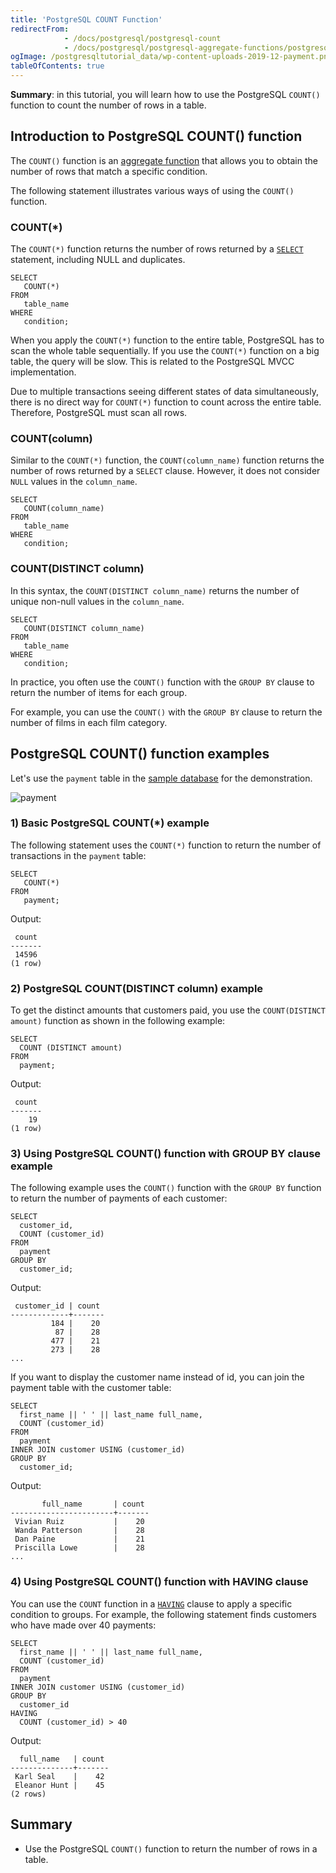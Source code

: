```yaml
---
title: 'PostgreSQL COUNT Function'
redirectFrom:
            - /docs/postgresql/postgresql-count 
            - /docs/postgresql/postgresql-aggregate-functions/postgresql-count-function/
ogImage: /postgresqltutorial_data/wp-content-uploads-2019-12-payment.png
tableOfContents: true
---
```


**Summary**: in this tutorial, you will learn how to use the PostgreSQL `COUNT()` function to count the number of rows in a table.

## Introduction to PostgreSQL COUNT() function

The `COUNT()` function is an [aggregate function](/docs/postgresql/postgresql-aggregate-functions) that allows you to obtain the number of rows that match a specific condition.

The following statement illustrates various ways of using the `COUNT()` function.

### COUNT(\*)

The `COUNT(*)` function returns the number of rows returned by a [`SELECT`](/docs/postgresql/postgresql-select) statement, including NULL and duplicates.

```
SELECT
   COUNT(*)
FROM
   table_name
WHERE
   condition;
```

When you apply the `COUNT(*)` function to the entire table, PostgreSQL has to scan the whole table sequentially. If you use the `COUNT(*)` function on a big table, the query will be slow. This is related to the PostgreSQL MVCC implementation.

Due to multiple transactions seeing different states of data simultaneously, there is no direct way for `COUNT(*)` function to count across the entire table. Therefore, PostgreSQL must scan all rows.

### COUNT(column)

Similar to the `COUNT(*)` function, the `COUNT(column_name)` function returns the number of rows returned by a `SELECT` clause. However, it does not consider `NULL` values in the `column_name`.

```
SELECT
   COUNT(column_name)
FROM
   table_name
WHERE
   condition;
```

### COUNT(DISTINCT column)

In this syntax, the `COUNT(DISTINCT column_name)` returns the number of unique non-null values in the `column_name`.

```
SELECT
   COUNT(DISTINCT column_name)
FROM
   table_name
WHERE
   condition;
```

In practice, you often use the `COUNT()` function with the `GROUP BY` clause to return the number of items for each group.

For example, you can use the `COUNT()` with the `GROUP BY` clause to return the number of films in each film category.

## PostgreSQL COUNT() function examples

Let's use the `payment` table in the [sample database](/docs/postgresql/postgresql-getting-started/postgresql-sample-database) for the demonstration.

![payment](/postgresqltutorial_data/wp-content-uploads-2019-12-payment.png)

### 1) Basic PostgreSQL COUNT(\*) example

The following statement uses the `COUNT(*)` function to return the number of transactions in the `payment` table:

```
SELECT
   COUNT(*)
FROM
   payment;
```

Output:

```
 count
-------
 14596
(1 row)
```

### 2) PostgreSQL COUNT(DISTINCT column) example

To get the distinct amounts that customers paid, you use the `COUNT(DISTINCT amount)` function as shown in the following example:

```
SELECT
  COUNT (DISTINCT amount)
FROM
  payment;
```

Output:

```
 count
-------
    19
(1 row)
```

### 3) Using PostgreSQL COUNT() function with GROUP BY clause example

The following example uses the `COUNT()` function with the `GROUP BY` function to return the number of payments of each customer:

```
SELECT
  customer_id,
  COUNT (customer_id)
FROM
  payment
GROUP BY
  customer_id;
```

Output:

```
 customer_id | count
-------------+-------
         184 |    20
          87 |    28
         477 |    21
         273 |    28
...
```

If you want to display the customer name instead of id, you can join the payment table with the customer table:

```
SELECT
  first_name || ' ' || last_name full_name,
  COUNT (customer_id)
FROM
  payment
INNER JOIN customer USING (customer_id)
GROUP BY
  customer_id;
```

Output:

```
       full_name       | count
-----------------------+-------
 Vivian Ruiz           |    20
 Wanda Patterson       |    28
 Dan Paine             |    21
 Priscilla Lowe        |    28
...
```

### 4) Using PostgreSQL COUNT() function with HAVING clause

You can use the `COUNT` function in a [`HAVING`](/docs/postgresql/postgresql-having) clause to apply a specific condition to groups. For example, the following statement finds customers who have made over 40 payments:

```
SELECT
  first_name || ' ' || last_name full_name,
  COUNT (customer_id)
FROM
  payment
INNER JOIN customer USING (customer_id)
GROUP BY
  customer_id
HAVING
  COUNT (customer_id) > 40
```

Output:

```
  full_name   | count
--------------+-------
 Karl Seal    |    42
 Eleanor Hunt |    45
(2 rows)
```

## Summary

- Use the PostgreSQL `COUNT()` function to return the number of rows in a table.
